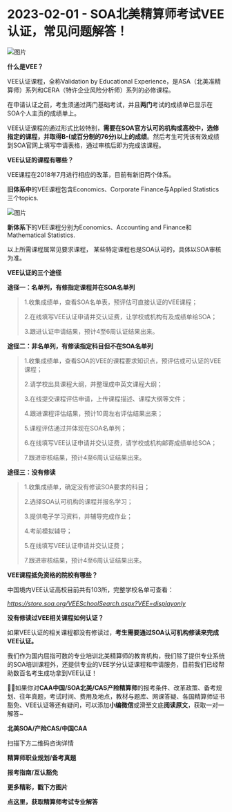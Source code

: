 # 2023-02-01 - SOA北美精算师考试VEE认证，常见问题解答！

![图片](https://mmbiz.qpic.cn/mmbiz_jpg/mK3FpI9af4kSJ65rbRJS7xRhqgT9cwtyZCftibeQm3kCny5t5NBUoia07zSiaL7nMbc5RZ143nicBWBriavmgM5CM8Q/640?wx_fmt=jpeg&tp=webp&wxfrom=5&wx_lazy=1)

**什么是VEE？**

VEE认证课程，全称Validation by Educational Experience，是ASA（北美准精算师）系列和CERA（特许企业风险分析师）系列的必修课程。

在申请认证之前，考生须通过两门基础考试，并且**两门**考试的成绩单已显示在SOA个人主页的成绩单上。 

VEE认证课程的通过形式比较特别，**需要在SOA官方认可的机构或高校中，选修指定的课程，并取得B-(或百分制的76分)以上的成绩**。然后考生可凭该有效成绩到SOA官网上填写申请表格，通过审核后即为完成该课程。

**VEE认证的课程有哪些？**

VEE课程在2018年7月进行相应的改革，目前有新旧两个体系。

**旧体系中**的VEE课程包含Economics、Corporate Finance与Applied Statistics三个topics.

![图片](https://mmbiz.qpic.cn/mmbiz_png/ZQ5icu64mWeNFoNMxUiaaHJuntUus42ECczJ7icljrf5QdIkZWzHPPoGGPYq0C5oIcBkmsBFcymaxjnJ5bxyjRKAA/640?wx_fmt=png&tp=webp&wxfrom=5&wx_lazy=1)

**新体系下**的VEE课程分别为Economics、Accounting and Finance和Mathematical Statistics.



以上所需课程属常见要求课程， 某些特定课程也是SOA认可的，具体以SOA审核为准。

**VEE认证的三个途径**

**途径一：名单列，有修指定课程并在SOA名单列**

> 1.收集成绩单，查看SOA名单表，预评估可直接认证的VEE课程；
>
> 2.在线填写VEE认证申请并交认证费，让学校或机构有及成绩单给SOA；
>
> 3.跟进认证申请结果，预计4至6周认证结果出来。

**途径二：非名单列，有修读指定科目但不在SOA名单列**

> 1.收集成绩单，查看SOA的VEE的课程要求知识点，预评估或可认证的VEE课程；
>
> 2.请学校出具课程大纲，并整理成中英文课程大纲；
>
> 3.在线提交课程评估申请，上传课程描述、课程大纲等文件；
>
> 4.跟进课程评估结果，预计10周左右评估结果出来；
>
> 5.课程评估通过并体现在SOA名单列；
>
> 6.在线填写VEE认证申请并交认证费，请学校或机构邮寄成绩单给SOA；
>
> 7.跟进审核结果，预计4至6周认证结果出来。

**途径三：没有修读**

> 1.收集成绩单，确定没有修读SOA要求的科目；
>
> 2.选择SOA认可机构的课程并报名学习；
>
> 3.提供电子学习资料，并辅导完成作业；
>
> 4.考前模拟辅导；
>
> 5.在线填写VEE认证申请并交认证费；
>
> 7.跟进审核结果，预计4至6周认证结果出来。

**VEE课程抵免资格的院校有哪些？**

中国境内VEE认证高校目前共有103所，完整学校名单可查看：

*https://store.soa.org/VEESchoolSearch.aspx?VEE=displayonly*



**没有修读过VEE相关课程如何认证？**

如果VEE认证的相关课程都没有修读过，**考生需要通过SOA认可机构修读来完成VEE认证。**  
  
我们作为国内屈指可数的专业培训北美精算师的教育机构，我们除了提供专业系统的SOA培训课程外，还提供专业的VEE学分认证课程和申请服务，目前我们已经帮助数百名考生成功拿到VEE认证！

**💁‍♀️**如果你对**CAA中国/SOA北美/CAS产险精算师**的报考条件、改革政策、备考规划、往年真题，考试时间、费用及地点，教材与题库、网课答疑、各国精算师证书豁免、VEE认证等还有疑问，可以添加**小编微信**或滑至文底**阅读原文**，获取一对一解答~

**北美SOA/产险CAS/中国CAA**

扫描下方二维码咨询详情



**精算师职业规划/备考真题**

**报考指南/互认豁免**

**更多精彩，戳下方图片**



[](http://mp.weixin.qq.com/s?__biz=Mzg5ODgxNDE0NQ==&mid=2247489828&idx=1&sn=2f1a51ffd3446ee42ce79044e07d35fd&chksm=c05d808af72a099ce34d39a99c651eda6259d38fb4aeb7a4c780bc2725224e0d0fc08236b887&scene=21#wechat_redirect)

[](http://mp.weixin.qq.com/s?__biz=Mzg5ODgxNDE0NQ==&mid=2247487955&idx=1&sn=4cd64dbe9b2ed7a555f78b31464a987b&chksm=c05d887df72a016ba99af58538df3fcffe85c27d0de302cdbafe776b98794878482e6edccbe8&scene=21#wechat_redirect)

[](http://mp.weixin.qq.com/s?__biz=Mzg5ODgxNDE0NQ==&mid=2247488824&idx=1&sn=adb6ccdf833a908a57cc3b1fe60cea58&chksm=c05d8c96f72a0580c652da9466ff9884ae380135faef799c58b908b356d6712b56287100ea41&scene=21#wechat_redirect)

[](http://mp.weixin.qq.com/s?__biz=Mzg5ODgxNDE0NQ==&mid=2247488823&idx=1&sn=4a7f2d2b72ef040c6df9dbf5e3c8ce17&chksm=c05d8c99f72a058f1d4ffa093bf2b1c54b67ffc717df19776a704cd102272c32b5833efec234&scene=21#wechat_redirect)

[](http://mp.weixin.qq.com/s?__biz=Mzg5ODgxNDE0NQ==&mid=2247488785&idx=1&sn=9c4973f67fd0347a0f0f48f71ad1bb3c&chksm=c05d8cbff72a05a93f2b6d814c18b3328d8715f7c91fe024c32d8ece80f1b0a7e1366634cc52&scene=21#wechat_redirect)

[](http://mp.weixin.qq.com/s?__biz=Mzg5ODgxNDE0NQ==&mid=2247485880&idx=1&sn=0ba2bf0e4451dec32a929e06b118121c&chksm=c05d9016f72a1900fe9894195b322250dec7c7456ca30c5cce94ae6819d30bc65094e2e2719d&scene=21#wechat_redirect)

[](http://mp.weixin.qq.com/s?__biz=Mzg5ODgxNDE0NQ==&mid=2247483716&idx=1&sn=e1df2885756e4f4a72d0567ffa4690bb&chksm=c05d98eaf72a11fca6a29c8eb62754a0b92898373d1de868332308fafe026d4c456fc0f4653f&scene=21#wechat_redirect)

[](http://mp.weixin.qq.com/s?__biz=Mzg5ODgxNDE0NQ==&mid=2247484036&idx=1&sn=9bfce993ba0c830ec1e4b39b6716dd12&chksm=c05d9b2af72a123ccbaf001cc3fc565750743273fa0647a136e7593c7e21d55402af0fed5006&scene=21#wechat_redirect)

[](http://mp.weixin.qq.com/s?__biz=Mzg5ODgxNDE0NQ==&mid=2247484305&idx=1&sn=faae400b6a109a99b390d9cf3b2e4c29&chksm=c05d9a3ff72a1329c36d211fdd502501b728c1692d079cf95ee41fd0269002f7c72cffff1ad0&scene=21#wechat_redirect)







**点这里，获取精算师考试专业解答**